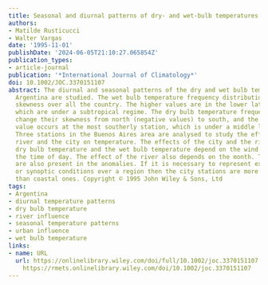 ```yaml
---
title: Seasonal and diurnal patterns of dry- and wet-bulb temperatures over Argentina
authors:
- Matilde Rusticucci
- Walter Vargas
date: '1995-11-01'
publishDate: '2024-06-05T21:10:27.065854Z'
publication_types:
- article-journal
publication: '*International Journal of Climatology*'
doi: 10.1002/JOC.3370151107
abstract: The diurnal and seasonal patterns of the dry and wet bulb temperatures over
  Argentina are studied. The wet bulb temperature frequency distributions have negative
  skewness over all the country. The higher values are in the lower latitude stations,
  which are under a subtropical regime. The dry bulb temperature frequency distributions
  change their skewness from north (negative values) to south, and the highest positive
  value occurs at the most southerly station, which is under a middle latitude regime.
  Three stations in the Buenos Aires area are analysed to study the effects of the
  river and the city on temperature. The effects of the city and the river on the
  dry bulb temperature and the wet bulb temperature depend on the wind direction and
  the time of day. The effect of the river also depends on the month. These effects
  are also present in the anomalies. If it is necessary to represent extreme climatic
  or synoptic conditions over a region then the city stations are more appropriate
  than coastal ones. Copyright © 1995 John Wiley & Sons, Ltd
tags:
- Argentina
- diurnal temperature patterns
- dry bulb temperature
- river influence
- seasonal temperature patterns
- urban influence
- wet bulb temperature
links:
- name: URL
  url: https://onlinelibrary.wiley.com/doi/full/10.1002/joc.3370151107 https://onlinelibrary.wiley.com/doi/abs/10.1002/joc.3370151107
    https://rmets.onlinelibrary.wiley.com/doi/10.1002/joc.3370151107
---
```

